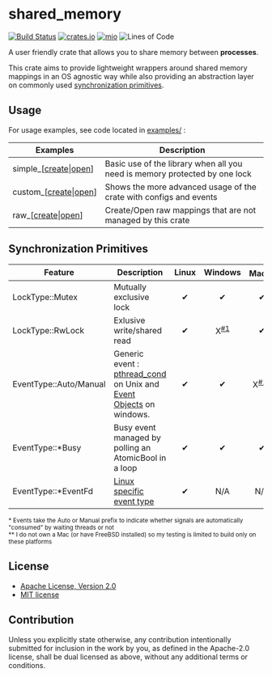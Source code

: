# shared_memory

[![Build Status](https://travis-ci.org/elast0ny/shared_memory-rs.svg?branch=master)](https://travis-ci.org/elast0ny/shared_memory-rs)
[![crates.io](https://img.shields.io/crates/v/shared_memory.svg)](https://crates.io/crates/shared_memory)
[![mio](https://docs.rs/shared_memory/badge.svg)](https://docs.rs/shared_memory/)
![Lines of Code](https://tokei.rs/b1/github/elast0ny/shared_memory-rs)

A user friendly crate that allows you to share memory between __processes__.

This crate aims to provide lightweight wrappers around shared memory mappings in an OS agnostic way while also providing an abstraction layer on commonly used [synchronization primitives](#synchronization-primitives).

## Usage

For usage examples, see code located in [examples/](examples/) :

  | Examples | Description |
  |----------|-------------|
  |simple_[[create](examples/simple_create.rs)&#124;[open](examples/simple_open.rs)]|Basic use of the library when all you need is memory protected by one lock|
  |custom_[[create](examples/custom_create.rs)&#124;[open](examples/custom_open.rs)] | Shows the more advanced usage of the crate with configs and events |
  |raw_[[create](examples/raw_create.rs)&#124;[open](examples/raw_create.rs)]| Create/Open raw mappings that are not managed by this crate |

## Synchronization Primitives

| Feature| Description | Linux | Windows|  Mac<sup>**</sup>| FreeBSD<sup>**</sup> |
|--------|-------------|:-----:|:------:|:----:| :-----: |
|LockType::Mutex|Mutually exclusive lock|✔|✔</sup>|✔|✔|
|LockType::RwLock|Exlusive write/shared read|✔|X<sup>[#1](https://github.com/elast0ny/shared_memory-rs/issues/1)</sup>|✔|✔|
|EventType::Auto/Manual| Generic event : [pthread_cond](https://linux.die.net/man/3/pthread_cond_init) on Unix and [Event Objects](https://msdn.microsoft.com/en-us/library/windows/desktop/ms682655.aspx) on windows. |✔|✔|X<sup>[#14](https://github.com/elast0ny/shared_memory-rs/issues/14)</sup>|✔|
|EventType::*Busy|Busy event managed by polling an AtomicBool in a loop|✔|✔|✔|✔|
|EventType::*EventFd|[Linux specific event type](http://man7.org/linux/man-pages/man2/eventfd.2.html)|✔|N/A|N/A|N/A|

<sup>\* Events take the Auto or Manual prefix to indicate whether signals are automatically "consumed" by waiting threads or not</sup>
<br><sup>\*\* I do not own a Mac (or have FreeBSD installed) so my testing is limited to build only on these platforms</sup>

## License

 * [Apache License, Version 2.0](http://www.apache.org/licenses/LICENSE-2.0)
 * [MIT license](http://opensource.org/licenses/MIT)

## Contribution

Unless you explicitly state otherwise, any contribution intentionally submitted
for inclusion in the work by you, as defined in the Apache-2.0 license, shall be
dual licensed as above, without any additional terms or conditions.
